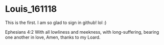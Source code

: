 # Louis_161118
This is the first.
I am so glad to sign in github! lol :)

Ephesians 4:2
With all lowliness and meekness, with long-suffering, bearing one another in love,
Amen, thanks to my Loard.
